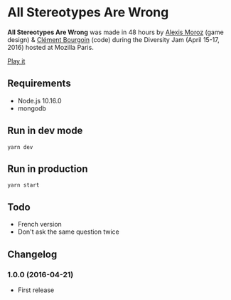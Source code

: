 # All Stereotypes Are Wrong

**All Stereotypes Are Wrong** was made in 48 hours by
[Alexis Moroz](https://www.linkedin.com/in/alexismoroz) (game design) &
[Clément Bourgoin](https://twitter.com/ClementBourgoin) (code) during the
Diversity Jam (April 15-17, 2016) hosted at Mozilla Paris.

[Play it](http://asaw.nokto.net/)

## Requirements

- Node.js 10.16.0
- mongodb

## Run in dev mode

`yarn dev`

## Run in production

`yarn start`

## Todo

- French version
- Don't ask the same question twice

## Changelog

### 1.0.0 (2016-04-21)

- First release
